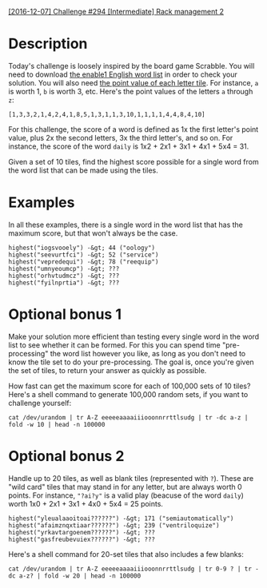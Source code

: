 [[2016-12-07] Challenge #294 [Intermediate] Rack management 2](https://www.reddit.com/r/dailyprogrammer/comments/5h40ml/20161207_challenge_294_intermediate_rack/)

# Description

Today's challenge is loosely inspired by the board game Scrabble. You will need to download [the enable1 English word list](https://storage.googleapis.com/google-code-archive-downloads/v2/code.google.com/dotnetperls-controls/enable1.txt) in order to check your solution. You will also need [the point value of each letter tile](https://en.wikipedia.org/wiki/Scrabble_letter_distributions#English). For instance, `a` is worth 1, `b` is worth 3, etc. Here's the point values of the letters `a` through `z`:

    [1,3,3,2,1,4,2,4,1,8,5,1,3,1,1,3,10,1,1,1,1,4,4,8,4,10]

For this challenge, the score of a word is defined as 1x the first letter's point value, plus 2x the second letters, 3x the third letter's, and so on. For instance, the score of the word `daily` is 1x2 + 2x1 + 3x1 + 4x1 + 5x4 = 31.

Given a set of 10 tiles, find the highest score possible for a single word from the word list that can be made using the tiles.

# Examples

In all these examples, there is a single word in the word list that has the maximum score, but that won't always be the case.

    highest("iogsvooely") -&gt; 44 ("oology")
    highest("seevurtfci") -&gt; 52 ("service")
    highest("vepredequi") -&gt; 78 ("reequip")
    highest("umnyeoumcp") -&gt; ???
    highest("orhvtudmcz") -&gt; ???
    highest("fyilnprtia") -&gt; ???

# Optional bonus 1

Make your solution more efficient than testing every single word in the word list to see whether it can be formed. For this you can spend time "pre-processing" the word list however you like, as long as you don't need to know the tile set to do your pre-processing. The goal is, once you're given the set of tiles, to return your answer as quickly as possible.

How fast can get the maximum score for each of 100,000 sets of 10 tiles? Here's a shell command to generate 100,000 random sets, if you want to challenge yourself:

    cat /dev/urandom | tr A-Z eeeeeaaaaiiiooonnrrttlsudg | tr -dc a-z | fold -w 10 | head -n 100000

# Optional bonus 2

Handle up to 20 tiles, as well as blank tiles (represented with `?`). These are "wild card" tiles that may stand in for any letter, but are always worth 0 points. For instance, `"?ai?y"` is a valid play (beacuse of the word `daily`) worth 1x0 + 2x1 + 3x1 + 4x0 + 5x4 = 25 points.

    highest("yleualaaoitoai??????") -&gt; 171 ("semiautomatically")
    highest("afaimznqxtiaar??????") -&gt; 239 ("ventriloquize")
    highest("yrkavtargoenem??????") -&gt; ???
    highest("gasfreubevuiex??????") -&gt; ???

Here's a shell command for 20-set tiles that also includes a few blanks:

    cat /dev/urandom | tr A-Z eeeeeaaaaiiiooonnrrttlsudg | tr 0-9 ? | tr -dc a-z? | fold -w 20 | head -n 100000

